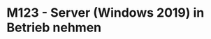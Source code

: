 # M123 - Server (Windows 2019) in Betrieb nehmen

<!-- Windows Server 2019 Product Key: FF4X2-N2TMW-RQTVK-JKH2Y-F9FBD -->


